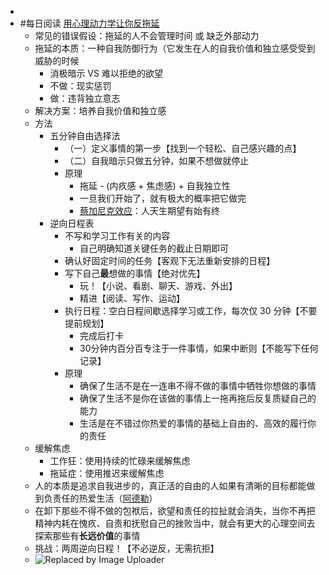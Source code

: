 -
- #每日阅读 [用心理动力学让你反拖延](https://www.bilibili.com/video/BV1cP4y1A72R)
	- 常见的错误假设：拖延的人不会管理时间 或 缺乏外部动力
	- 拖延的本质：一种自我防御行为（它发生在人的自我价值和独立感受受到威胁的时候
		- 消极暗示 VS 难以拒绝的欲望
		- 不做：现实惩罚
		- 做：违背独立意志
	- 解决方案：培养自我价值和独立感
	- 方法
		- 五分钟自由选择法
			- （一）定义事情的第一步【找到一个轻松、自己感兴趣的点】
			- （二）自我暗示只做五分钟，如果不想做就停止
			- 原理
				- 拖延 - (内疚感 + 焦虑感) + 自我独立性
				- 一旦我们开始了，就有极大的概率把它做完
				- [蔡加尼克效应](https://zh.wikipedia.org/wiki/%E8%94%A1%E5%8A%A0%E5%B0%BC%E5%85%8B%E6%95%88%E6%87%89)：人天生期望有始有终
		- 逆向日程表
			- 不写和学习工作有关的内容
				- 自己明确知道关键任务的截止日期即可
			- 确认好固定时间的任务【客观下无法重新安排的日程】
			- 写下自己**最**想做的事情【绝对优先】
				- 玩！【小说、看剧、聊天、游戏、外出】
				- 精进【阅读、写作、运动】
			- 执行日程：空白日程间歇选择学习或工作，每次仅 30 分钟【不要提前规划】
				- 完成后打卡
				- 30分钟内百分百专注于一件事情，如果中断则【不能写下任何记录】
			- 原理
				- 确保了生活不是在一连串不得不做的事情中牺牲你想做的事情
				- 确保了生活不是你在该做的事情上一拖再拖后反复质疑自己的能力
				- 生活是在不错过你热爱的事情的基础上自由的、高效的履行你的责任
	- 缓解焦虑
		- 工作狂：使用持续的忙碌来缓解焦虑
		- 拖延症：使用推迟来缓解焦虑
	- 人的本质是追求自我进步的，真正活的自由的人如果有清晰的目标都能做到负责任的热爱生活（[阿德勒](https://zh.m.wikipedia.org/zh/%E9%98%BF%E5%B0%94%E5%BC%97%E9%9B%B7%E5%BE%B7%C2%B7%E9%98%BF%E5%BE%B7%E5%8B%92)）
	- 在卸下那些不得不做的包袱后，欲望和责任的拉扯就会消失，当你不再把精神内耗在愧疚、自责和抚慰自己的挫败当中，就会有更大的心理空间去探索那些有**长远价值**的事情
	- 挑战：两周逆向日程！【不必逆反，无需抗拒】
	- ![Replaced by Image Uploader](https://vip2.loli.io/2022/08/08/LFpYXWqKdBThlfV.png)